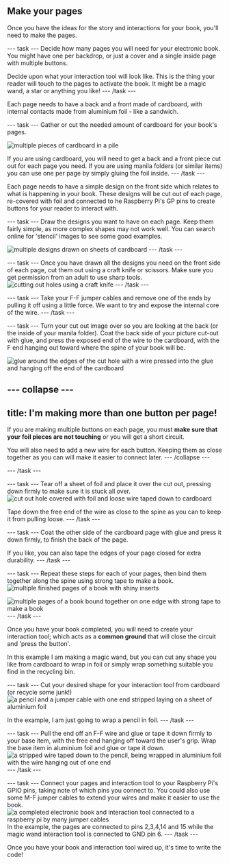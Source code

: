 ## Make your pages

Once you have the ideas for the story and interactions for your book, you'll need to make the pages.

--- task ---
Decide how many pages you will need for your electronic book. You might have one per backdrop, or just a cover and a single inside page with multiple buttons.

Decide upon what your interaction tool will look like. This is the thing your reader will touch to the pages to activate the book. It might be a magic wand, a star or anything you like!
--- /task ---

Each page needs to have a back and a front made of cardboard, with internal contacts made from aluminium foil - like a sandwich.

--- task ---
Gather or cut the needed amount of cardboard for your book's pages.

![multiple pieces of cardboard in a pile](images/1-get-card.jpg)

If you are using cardboard, you will need to get a back and a front piece cut out for each page you need. If you are using manila folders (or similar items) you can use one per page by simply gluing the foil inside.
--- /task ---

Each page needs to have a simple  design on the front side which relates to what is happening in your book. These designs will be cut out of each page, re-covered with foil and connected to he Raspberry Pi's GP pins to create buttons for your reader to interact with.

--- task ---
Draw the designs you want to have on each page. Keep them fairly simple, as more complex shapes may not work well. You can search online for 'stencil' images to see some good examples. 

![multiple designs drawn on sheets of cardboard](images/2-draw-designs.jpg)
--- /task ---

--- task ---
Once you have drawn all the designs you need on the front side of each page, cut them out using a craft knife or scissors. Make sure you get permission from an adult to use sharp tools.
![cutting out holes using a craft knife](images/3-cut-holes.jpg)
--- /task --- 

--- task ---
Take your F-F jumper cables and remove one of the ends by pulling it off using a little force. We want to try and expose the internal core of the wire.
--- /task ---

--- task ---
Turn your cut out image over so you are looking at the back (or the inside of your manila folder). Coat the back side of your picture cut-out with glue, and press the exposed end of the wire to the cardboard, with the F end hanging out toward where the spine of your book will be.

![glue around the edges of the cut hole with a wire pressed into the glue and hanging off the end of the cardboard](images/4-glue-wire.jpg)

--- collapse ---
---
title: I'm making more than one button per page! 
---
If you are making multiple buttons on each page, you must **make sure that your foil pieces are not touching** or you will get a short circuit.

You will also need to add a new wire for each button. Keeping them as close together as you can will make it easier to connect later. 
--- /collapse ---

--- /task ---

--- task ---
Tear off a sheet of foil and place it over the cut out, pressing down firmly to make sure it is stuck all over. 
![cut out hole covered with foil and loose wire taped down to cardboard](images/5-tape-wire.jpg)

Tape down the free end of the wire as close to the spine as you can to keep it from pulling loose.
--- /task ---

--- task ---
Coat the other side of the cardboard page with glue and press it down firmly, to finish the back of the page. 

If you like, you can also tape the edges of your page closed for extra durability.
--- /task ---

--- task ---
Repeat these steps for each of your pages, then bind them together along the spine using strong tape to make a book.
![multiple finished pages of a book with shiny inserts](images/6-repeat-pages.jpg)

![multiple pages of a book bound together on one edge with strong tape to make a book](images/7-bind-spine.jpg)
--- /task ---

Once you have your book completed, you will need to create your interaction tool; which acts as a **common ground** that will close the circuit and 'press the button'. 

In this example I am making a magic wand, but you can cut any shape you like from cardboard to wrap in foil or simply wrap something suitable you find in the recycling bin.

--- task ---
Cut your desired shape for your interaction tool from cardboard (or recycle some junk!) 
![a pencil and a jumper cable with one end stripped laying on a sheet of aluminium foil](images/8-pencil-foil.jpg)

In the example, I am just going to wrap a pencil in foil.
--- /task ---

--- task ---
Pull the end off an F-F wire and glue or tape it down firmly to your base item, with the free end hanging off toward the user's grip. Wrap the base item in aluminium foil and glue or tape it down.
![a stripped wire taped down to the pencil, being wrapped in aluminium foil with the wire hanging out of one end](images/9-interaction-tool.jpg)
--- /task ---

--- task ---
Connect your pages and interaction tool to your Raspberry Pi's GPIO pins, taking note of which pins you connect to. You could also use some M-F jumper cables to extend your wires and make it easier to use the book.
![a completed electronic book and interaction tool connected to a raspberry pi by many jumper cables](images/10-connect-book.jpg)
In the example, the pages are connected to pins 2,3,4,14 and 15 while the magic wand interaction tool is connected to GND pin 6.
--- /task ---

Once you have your book and interaction tool wired up, it's time to write the code!